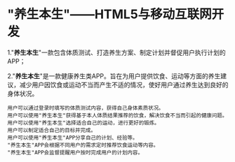 # "养生本生"——HTML5与移动互联网开发
1."**养生本生**"一款包含体质测试、打造养生方案、制定计划并督促用户执行计划的APP；

2."**养生本生**"是一款健康养生类APP。旨在为用户提供饮食、运动等方面的养生建议，减少用户因饮食或运动不当而产生不适的情况，使好用户通过养生达到良好的身体状况。
   
   	用户可以通过登录时填写的体质测试内容，获得自己身体素质状况。
   	用户可以使用"养生本生"获得基于本人体质结果推荐的饮食，解决饮食不当而引起的健康问题。
   	用户可以使用"养生本生"选择适合自己的运动，进行更好的锻炼。
   	用户可以制定适合自己的目标并完成。
   	用户可以使用"养生本生"APP分享自己的计划、经验等。
   	"养生本生"APP会根据不同用户的需求定时推荐饮食运动等内容。
   	"养生本生"APP会监督提醒用户按时完成用户的计划内容。
